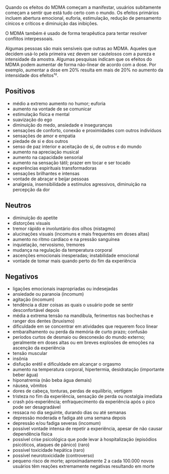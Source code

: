 Quando os efeitos do MDMA começam a manifestar, usuários subitamente começam a sentir que está tudo certo com o mundo. Os efeitos primários incluem abertura emocional, euforia, estimulação, redução de pensamento cínicos e críticos e diminuição das inibições.

O MDMA também é usado de forma terapêutica para tentar resolver conflitos interpessoais.

Algumas pessoas são mais sensíveis que outras ao MDMA. Aqueles que decidem usá-lo pela primeira vez devem ser cautelosos com a pureza e intensidade da amostra. Algumas pesquisas indicam que os efeitos do MDMA podem aumentar de forma não-linear de acordo com a dose. Por exemplo, aumentar a dose em 20% resulta em mais de 20% no aumento da intensidade dos efeitos¹².


## Positivos

- médio a extremo aumento no humor; euforia
- aumento na vontade de se comunicar
- estimulação física e mental
- suavização do ego
- diminuição do medo, ansiedade e inseguranças
- sensações de conforto, conexão e proximidades com outros indivíduos
- sensações de amor e empatia
- piedade de si e dos outros
- senso de paz interior e aceitação de si, de outros e do mundo
- aumento na apreciação musical
- aumento na capacidade sensorial
- aumento na sensação tátil; prazer em tocar e ser tocado
- experências espirituais transformadoras
- sensações brilhantes e intensas
- vontade de abraçar e beijar pessoas
- analgesia, insensibilidade a estímulos agressivos, diminuição na percepção da dor


## Neutros

- diminuição do apetite
- distorções visuais
- tremor rápido e involuntário dos olhos (nistagmo)
- alucinações visuais (incomuns e mais frequentes em doses altas)
- aumento no ritmo cardíaco e na pressão sanguínea
- inquietação, nervosismo, tremores
- mudança na regulação da temperatura corporal
- ascenções emocionais inesperadas; instabilidade emocional
- vontade de tomar mais quando perto do fim da experiência

## Negativos

- ligações emocionais inapropriadas ou indesejadas
- ansiedade ou paranoia (incomum)
- agitação (incomum)
- tendência a dizer coisas as quais o usuário pode se sentir desconfortável depois
- média a extrema tensão na mandíbula, ferimentos nas bochechas e ranger dos dentes (bruxismo)
- dificuldade em se concentrar em atividades que requerem foco linear
- embaralhamento ou perda da memória de curto prazo; confusão
- períodos curtos de desmaio ou desconexão do mundo externo; geralmente em doses altas ou em breves explosões de emoções na ascenção da experiência
- tensão muscular
- insônia
- disfução erétil e dificuldade em alcançar o orgasmo
- aumento na temperatura corporal, hipertermia, desidratação (importante beber água)
- hiponatremia (não beba água demais)
- náusea, vômitos
- dores de cabeça, tonturas, perdas de equilíbrio, vertigem
- tristeza no fim da experiência, sensação de perda ou nostalgia imediata
- crash pós-experiência; enfraquecimento da experiência após o pico pode ser desagradável
- ressaca no dia seguinte, durando dias ou até semanas
- depressão moderada e fadiga até uma semana depois
- depressão e/ou fadiga severas (incomum)
- possível vontade intensa de repetir a experiência, apesar de não causar dependência física
- possível crise psicológica que pode levar à hospitalização (episódios psicóticos, ataques de pânico) (raro)
- possível toxicidade hepática (raro)
- possível neurotoxicidade (controverso)
- pequeno risco de morte; aproximadamente 2 a cada 100.000 novos usuários têm reações extremamente negativas resultando em morte